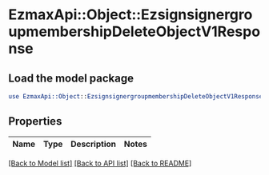 # EzmaxApi::Object::EzsignsignergroupmembershipDeleteObjectV1Response

## Load the model package
```perl
use EzmaxApi::Object::EzsignsignergroupmembershipDeleteObjectV1Response;
```

## Properties
Name | Type | Description | Notes
------------ | ------------- | ------------- | -------------

[[Back to Model list]](../README.md#documentation-for-models) [[Back to API list]](../README.md#documentation-for-api-endpoints) [[Back to README]](../README.md)


